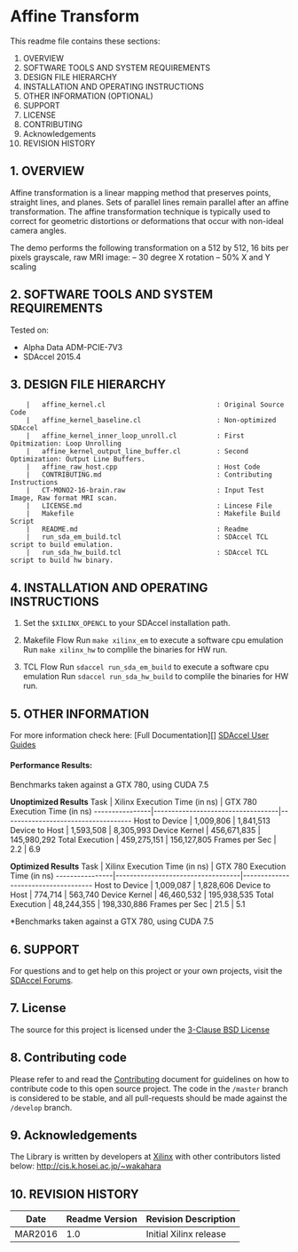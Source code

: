 
Affine Transform
======================================

This readme file contains these sections:

1. OVERVIEW
2. SOFTWARE TOOLS AND SYSTEM REQUIREMENTS
3. DESIGN FILE HIERARCHY
4. INSTALLATION AND OPERATING INSTRUCTIONS
5. OTHER INFORMATION (OPTIONAL)
6. SUPPORT
7. LICENSE
8. CONTRIBUTING
9. Acknowledgements
10. REVISION HISTORY

## 1. OVERVIEW

Affine transformation is a linear mapping method that preserves points, straight lines, and planes. Sets of parallel lines remain parallel after an affine transformation. The affine transformation technique is typically used to correct for geometric distortions or deformations that occur with non-ideal camera angles.

The demo performs the following transformation on a 512 by 512, 16 bits per pixels grayscale, raw MRI image:
– 30 degree X rotation
– 50% X and Y scaling

## 2. SOFTWARE TOOLS AND SYSTEM REQUIREMENTS
Tested on: 
* Alpha Data ADM-PCIE-7V3
* SDAccel 2015.4

## 3. DESIGN FILE HIERARCHY
```
	|   affine_kernel.cl							: Original Source Code
	|   affine_kernel_baseline.cl					: Non-optimized SDAccel 
	|   affine_kernel_inner_loop_unroll.cl			: First Opitmization: Loop Unrolling
	|   affine_kernel_output_line_buffer.cl			: Second Optimization: Output Line Buffers. 
	|   affine_raw_host.cpp							: Host Code
	|   CONTRIBUTING.md								: Contributing Instructions
	|   CT-MONO2-16-brain.raw						: Input Test Image, Raw format MRI scan. 
	|   LICENSE.md									: Lincese File
	|   Makefile									: Makefile Build Script
	|   README.md									: Readme
	|   run_sda_em_build.tcl						: SDAccel TCL script to build emulation.
	|   run_sda_hw_build.tcl						: SDAccel TCL script to build hw binary. 
```

## 4. INSTALLATION AND OPERATING INSTRUCTIONS

1. Set the `$XILINX_OPENCL` to your SDAccel installation path.

2. Makefile Flow
Run `make xilinx_em` to execute a software cpu emulation 
Run `make xilinx_hw` to complile the binaries for HW run. 

3. TCL Flow
Run `sdaccel run_sda_em_build` to execute a software cpu emulation 
Run `sdaccel run_sda_hw_build` to complile the binaries for HW run. 

## 5. OTHER INFORMATION

For more information check here: 
[Full Documentation][]
[SDAccel User Guides][]

#### Performance Results: 
Benchmarks taken against a GTX 780, using CUDA 7.5

**Unoptimized Results** 
Task			|	Xilinx Execution Time (in ns)	|	GTX 780 Execution Time (in ns)
----------------|-----------------------------------|------------------------------------
Host to Device	|	1,009,806						|	1,841,513
Device to Host	|	1,593,508						|	8,305,993
Device Kernel 	|	456,671,835						|	145,980,292
Total Execution |	459,275,151						|	156,127,805
Frames per Sec	|	2.2								|	6.9

**Optimized Results** 
Task			|	Xilinx Execution Time (in ns)	|	GTX 780 Execution Time (in ns)
----------------|-----------------------------------|------------------------------------
Host to Device	|	1,009,087						|	1,828,606
Device to Host	|	774,714							|	563,740
Device Kernel 	|	46,460,532						|	195,938,535
Total Execution |	48,244,355						|	198,330,886
Frames per Sec	|	21.5							|	5.1

*Benchmarks taken against a GTX 780, using CUDA 7.5

## 6. SUPPORT
For questions and to get help on this project or your own projects, visit the [SDAccel Forums][]. 

## 7. License
The source for this project is licensed under the [3-Clause BSD License][]

## 8. Contributing code
Please refer to and read the [Contributing][] document for guidelines on how to contribute code to this open source project. The code in the `/master` branch is considered to be stable, and all pull-requests should be made against the `/develop` branch.

## 9. Acknowledgements
The Library is written by developers at [Xilinx](http://www.xilinx.com/) with other contributors listed below:
http://cis.k.hosei.ac.jp/~wakahara  

## 10. REVISION HISTORY

Date		|	Readme Version		|	Revision Description
------------|-----------------------|-------------------------
MAR2016		|	1.0					|	Initial Xilinx release




[Contributing]: CONTRIBUTING.md 
[3-Clause BSD License]: LICENSE.md
[SDAccel Forums]: https://forums.xilinx.com/t5/SDAccel/bd-p/SDx
[SDAccel User Guides]: http://www.xilinx.com/support/documentation-navigation/development-tools/software-development/sdaccel.html?resultsTablePreSelect=documenttype:SeeAll#documentation 